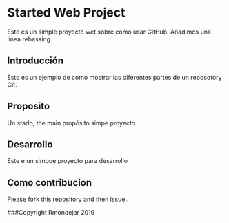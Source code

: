# Started Web Project

Este es un simple proyecto wet sobre como usar GitHub. Añadimos una línea rebassing

## Introducción

Esto es un ejemplo de como mostrar las diferentes partes de un reposotory Git.

## Proposito

Un stado, the main propósito simpe proyecto

## Desarrollo

Este e un simpoe proyecto para desarrollo

## Como contribucion

Please fork this repository and then issue..

###Copyright
Rmondejar 2019
